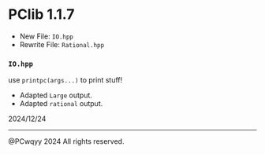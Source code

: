 # PClib 1.1.7
- New File: `IO.hpp`
- Rewrite File: `Rational.hpp`

### `IO.hpp`
use `printpc(args...)` to print stuff!

- Adapted `Large` output.
- Adapted `rational` output.

2024/12/24

---
@PCwqyy 2024 All rights reserved.